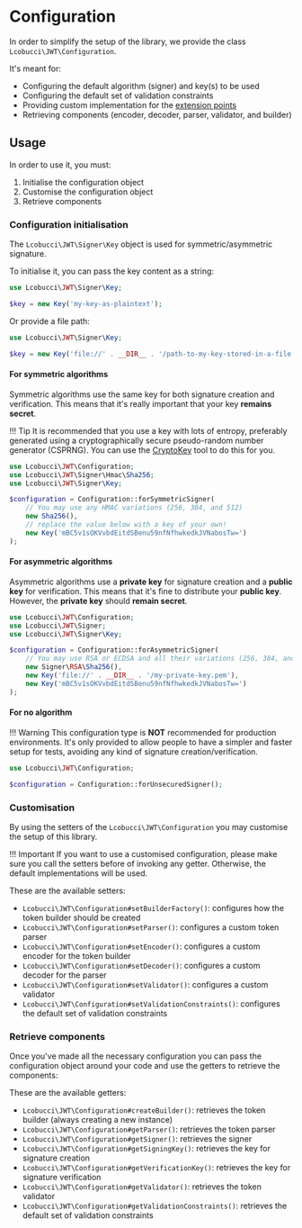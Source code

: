 # Configuration

In order to simplify the setup of the library, we provide the class `Lcobucci\JWT\Configuration`.

It's meant for:

* Configuring the default algorithm (signer) and key(s) to be used
* Configuring the default set of validation constraints
* Providing custom implementation for the [extension points](extending-the-library.md)
* Retrieving components (encoder, decoder, parser, validator, and builder)

## Usage

In order to use it, you must:

1. Initialise the configuration object
1. Customise the configuration object
1. Retrieve components

### Configuration initialisation

The `Lcobucci\JWT\Signer\Key` object is used for symmetric/asymmetric signature.

To initialise it, you can pass the key content as a string:

```php
use Lcobucci\JWT\Signer\Key;

$key = new Key('my-key-as-plaintext');
```

Or provide a file path:

```php
use Lcobucci\JWT\Signer\Key;

$key = new Key('file://' . __DIR__ . '/path-to-my-key-stored-in-a-file.pem');
```

#### For symmetric algorithms

Symmetric algorithms use the same key for both signature creation and verification.
This means that it's really important that your key **remains secret**.

!!! Tip
    It is recommended that you use a key with lots of entropy, preferably generated using a cryptographically secure pseudo-random number generator (CSPRNG).
    You can use the [CryptoKey](https://github.com/AndrewCarterUK/CryptoKey) tool to do this for you.

```php
use Lcobucci\JWT\Configuration;
use Lcobucci\JWT\Signer\Hmac\Sha256;
use Lcobucci\JWT\Signer\Key;

$configuration = Configuration::forSymmetricSigner(
    // You may use any HMAC variations (256, 384, and 512)
    new Sha256(),
    // replace the value below with a key of your own!
    new Key('mBC5v1sOKVvbdEitdSBenu59nfNfhwkedkJVNabosTw=')
);
```

#### For asymmetric algorithms

Asymmetric algorithms use a **private key** for signature creation and a **public key** for verification.
This means that it's fine to distribute your **public key**. However, the **private key** should **remain secret**.

```php
use Lcobucci\JWT\Configuration;
use Lcobucci\JWT\Signer;
use Lcobucci\JWT\Signer\Key;

$configuration = Configuration::forAsymmetricSigner(
    // You may use RSA or ECDSA and all their variations (256, 384, and 512)
    new Signer\RSA\Sha256(),
    new Key('file://' . __DIR__ . '/my-private-key.pem'),
    new Key('mBC5v1sOKVvbdEitdSBenu59nfNfhwkedkJVNabosTw=')
);
```

#### For no algorithm

!!! Warning
    This configuration type is **NOT** recommended for production environments.
    It's only provided to allow people to have a simpler and faster setup for tests, avoiding any kind of signature creation/verification.

```php
use Lcobucci\JWT\Configuration;

$configuration = Configuration::forUnsecuredSigner();
```

### Customisation

By using the setters of the `Lcobucci\JWT\Configuration` you may customise the setup of this library.

!!! Important
    If you want to use a customised configuration, please make sure you call the setters before of invoking any getter.
    Otherwise, the default implementations will be used.

These are the available setters:

* `Lcobucci\JWT\Configuration#setBuilderFactory()`: configures how the token builder should be created
* `Lcobucci\JWT\Configuration#setParser()`: configures a custom token parser
* `Lcobucci\JWT\Configuration#setEncoder()`: configures a custom encoder for the token builder
* `Lcobucci\JWT\Configuration#setDecoder()`: configures a custom decoder for the parser
* `Lcobucci\JWT\Configuration#setValidator()`: configures a custom validator
* `Lcobucci\JWT\Configuration#setValidationConstraints()`: configures the default set of validation constraints

### Retrieve components

Once you've made all the necessary configuration you can pass the configuration object around your code and use the getters to retrieve the components:

These are the available getters:

* `Lcobucci\JWT\Configuration#createBuilder()`: retrieves the token builder (always creating a new instance)
* `Lcobucci\JWT\Configuration#getParser()`: retrieves the token parser
* `Lcobucci\JWT\Configuration#getSigner()`: retrieves the signer
* `Lcobucci\JWT\Configuration#getSigningKey()`: retrieves the key for signature creation
* `Lcobucci\JWT\Configuration#getVerificationKey()`: retrieves the key for signature verification
* `Lcobucci\JWT\Configuration#getValidator()`: retrieves the token validator
* `Lcobucci\JWT\Configuration#getValidationConstraints()`: retrieves the default set of validation constraints
